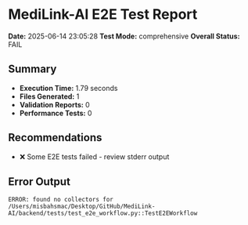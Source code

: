 # MediLink-AI E2E Test Report

**Date:** 2025-06-14 23:05:28
**Test Mode:** comprehensive
**Overall Status:** FAIL

## Summary

- **Execution Time:** 1.79 seconds
- **Files Generated:** 1
- **Validation Reports:** 0
- **Performance Tests:** 0

## Recommendations

- ❌ Some E2E tests failed - review stderr output

## Error Output

```
ERROR: found no collectors for /Users/misbahsmac/Desktop/GitHub/MediLink-AI/backend/tests/test_e2e_workflow.py::TestE2EWorkflow


```

